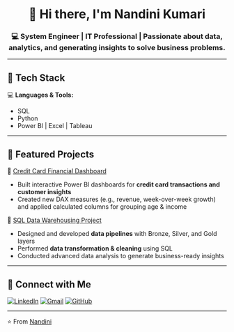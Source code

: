 <h1 align="center"> 🌸 Hi there, I'm Nandini Kumari</h1>
<h3 align="center">💻 System Engineer | IT Professional | Passionate about data, analytics, and generating insights to solve business problems.</h3>
</p>

--- 
## 🔹 Tech Stack  
💻 **Languages & Tools:**  
- SQL   
- Python  
- Power BI | Excel | Tableau  

---

## 🔹 Featured Projects  
📌 [Credit Card Financial Dashboard](https://github.com/1nandinikumari/Credit_Card_Financial_Dashboard)  
- Built interactive Power BI dashboards for **credit card transactions and customer insights**  
- Created new DAX measures (e.g., revenue, week-over-week growth) and applied calculated columns for grouping age & income  

📌 [SQL Data Warehousing Project](https://github.com/1nandinikumari/SQL-Data-Warehouse_Project)  
- Designed and developed **data pipelines** with Bronze, Silver, and Gold layers  
- Performed **data transformation & cleaning** using SQL  
- Conducted advanced data analysis to generate business-ready insights  

---

## 🔹 Connect with Me  
[![LinkedIn](https://img.shields.io/badge/LinkedIn-0077B5?style=for-the-badge&logo=linkedin&logoColor=white)](https://www.linkedin.com/in/nandini-kumari-5aba4a219/)
[![Gmail](https://img.shields.io/badge/Gmail-0077B5?style=for-the-badge&logo=linkedin&logoColor=red)](https://mail.google.com/mail/u/0/#inbox)
[![GitHub](https://img.shields.io/badge/GitHub-0067B5?style=for-the-badge&logo=GitHub&logoColor=black)](https://github.com/1nandinikumari)

---
⭐ From [Nandini](https://github.com/1nandinikumari) 
